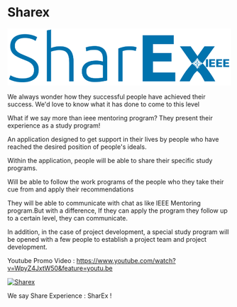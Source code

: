 # Sharex
![](app/src/main/res/drawable/sharex.png)


We always wonder how they successful people have achieved their success. We'd love to know what it has done to come to this level

What if we say more than ieee mentoring program? They present their experience as a study program!

An application designed to get support in their lives by people who have reached the desired position of people's ideals.

Within the application, people will be able to share their specific study programs.

Will be able to follow the work programs of the people who they take their cue from and apply their recommendations

They will be able to communicate with chat as like IEEE Mentoring program.But with a difference, If they can apply the program they follow up to a certain level, they can communicate.

In addition, in the case of project development, a special study program will be opened with a few people to establish a project team and project development.

Youtube Promo Video : https://www.youtube.com/watch?v=WpyZ4JxtW50&feature=youtu.be

[![Sharex](https://imgur.com/T15iaT1)](https://www.youtube.com/watch?v=WpyZ4JxtW50&feature=youtu.be "ShareEx ¦ Share Experience (Promo)")


We say Share Experience : SharEx !
